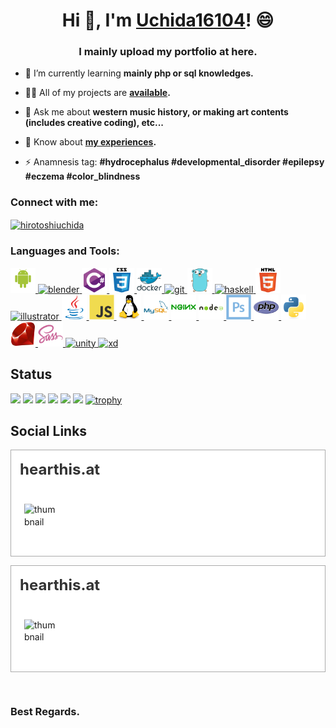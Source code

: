 <!-- From https://rahuldkjain.github.io/gh-profile-readme-generator/ -->
<h1 align="center">Hi 👋, I'm <a href="https://github.com/Uchida16104/">Uchida16104</a>! 😄</h1>
<h3 align="center">I mainly upload my portfolio at here.</h3>

- 🌱 I’m currently learning **mainly php or sql knowledges.**

- 👨‍💻 All of my projects are **[available](https://hearthis.at/hirotoshi-uchida).**

- 💬 Ask me about **western music history, or making art contents (includes creative coding), etc...**

- 📄 Know about **[my experiences](https://g.co/kgs/QZYfA8).**

- ⚡ Anamnesis tag: **#hydrocephalus #developmental_disorder #epilepsy #eczema #color_blindness**

<h3 align="left">Connect with me:</h3>
<p align="left">
<a href="https://instagram.com/hirotoshiuchida" target="blank"><img align="center" src="https://raw.githubusercontent.com/rahuldkjain/github-profile-readme-generator/master/src/images/icons/Social/instagram.svg" alt="hirotoshiuchida" height="30" width="40" /></a>
</p>

<h3 align="left">Languages and Tools:</h3>
<p align="left"> <a href="https://developer.android.com" target="_blank" rel="noreferrer"> <img src="https://raw.githubusercontent.com/devicons/devicon/master/icons/android/android-original-wordmark.svg" alt="android" width="40" height="40"/> </a> <a href="https://www.blender.org/" target="_blank" rel="noreferrer"> <img src="https://download.blender.org/branding/community/blender_community_badge_white.svg" alt="blender" width="40" height="40"/> </a> <a href="https://www.w3schools.com/cs/" target="_blank" rel="noreferrer"> <img src="https://raw.githubusercontent.com/devicons/devicon/master/icons/csharp/csharp-original.svg" alt="csharp" width="40" height="40"/> </a> <a href="https://www.w3schools.com/css/" target="_blank" rel="noreferrer"> <img src="https://raw.githubusercontent.com/devicons/devicon/master/icons/css3/css3-original-wordmark.svg" alt="css3" width="40" height="40"/> </a> <a href="https://www.docker.com/" target="_blank" rel="noreferrer"> <img src="https://raw.githubusercontent.com/devicons/devicon/master/icons/docker/docker-original-wordmark.svg" alt="docker" width="40" height="40"/> </a> <a href="https://git-scm.com/" target="_blank" rel="noreferrer"> <img src="https://www.vectorlogo.zone/logos/git-scm/git-scm-icon.svg" alt="git" width="40" height="40"/> </a> <a href="https://golang.org" target="_blank" rel="noreferrer"> <img src="https://raw.githubusercontent.com/devicons/devicon/master/icons/go/go-original.svg" alt="go" width="40" height="40"/> </a> <a href="https://www.haskell.org/" target="_blank" rel="noreferrer"> <img src="https://upload.wikimedia.org/wikipedia/commons/1/1c/Haskell-Logo.svg" alt="haskell" width="40" height="40"/> </a> <a href="https://www.w3.org/html/" target="_blank" rel="noreferrer"> <img src="https://raw.githubusercontent.com/devicons/devicon/master/icons/html5/html5-original-wordmark.svg" alt="html5" width="40" height="40"/> </a> <a href="https://www.adobe.com/in/products/illustrator.html" target="_blank" rel="noreferrer"> <img src="https://www.vectorlogo.zone/logos/adobe_illustrator/adobe_illustrator-icon.svg" alt="illustrator" width="40" height="40"/> </a> <a href="https://www.java.com" target="_blank" rel="noreferrer"> <img src="https://raw.githubusercontent.com/devicons/devicon/master/icons/java/java-original.svg" alt="java" width="40" height="40"/> </a> <a href="https://developer.mozilla.org/en-US/docs/Web/JavaScript" target="_blank" rel="noreferrer"> <img src="https://raw.githubusercontent.com/devicons/devicon/master/icons/javascript/javascript-original.svg" alt="javascript" width="40" height="40"/> </a> <a href="https://www.linux.org/" target="_blank" rel="noreferrer"> <img src="https://raw.githubusercontent.com/devicons/devicon/master/icons/linux/linux-original.svg" alt="linux" width="40" height="40"/> </a> <a href="https://www.mysql.com/" target="_blank" rel="noreferrer"> <img src="https://raw.githubusercontent.com/devicons/devicon/master/icons/mysql/mysql-original-wordmark.svg" alt="mysql" width="40" height="40"/> </a> <a href="https://www.nginx.com" target="_blank" rel="noreferrer"> <img src="https://raw.githubusercontent.com/devicons/devicon/master/icons/nginx/nginx-original.svg" alt="nginx" width="40" height="40"/> </a> <a href="https://nodejs.org" target="_blank" rel="noreferrer"> <img src="https://raw.githubusercontent.com/devicons/devicon/master/icons/nodejs/nodejs-original-wordmark.svg" alt="nodejs" width="40" height="40"/> </a> <a href="https://www.photoshop.com/en" target="_blank" rel="noreferrer"> <img src="https://raw.githubusercontent.com/devicons/devicon/master/icons/photoshop/photoshop-line.svg" alt="photoshop" width="40" height="40"/> </a> <a href="https://www.php.net" target="_blank" rel="noreferrer"> <img src="https://raw.githubusercontent.com/devicons/devicon/master/icons/php/php-original.svg" alt="php" width="40" height="40"/> </a> <a href="https://www.python.org" target="_blank" rel="noreferrer"> <img src="https://raw.githubusercontent.com/devicons/devicon/master/icons/python/python-original.svg" alt="python" width="40" height="40"/> </a> <a href="https://www.ruby-lang.org/en/" target="_blank" rel="noreferrer"> <img src="https://raw.githubusercontent.com/devicons/devicon/master/icons/ruby/ruby-original.svg" alt="ruby" width="40" height="40"/> </a> <a href="https://sass-lang.com" target="_blank" rel="noreferrer"> <img src="https://raw.githubusercontent.com/devicons/devicon/master/icons/sass/sass-original.svg" alt="sass" width="40" height="40"/> </a> <a href="https://unity.com/" target="_blank" rel="noreferrer"> <img src="https://www.vectorlogo.zone/logos/unity3d/unity3d-icon.svg" alt="unity" width="40" height="40"/> </a> <a href="https://www.adobe.com/products/xd.html" target="_blank" rel="noreferrer"> <img src="https://cdn.worldvectorlogo.com/logos/adobe-xd.svg" alt="xd" width="40" height="40"/> </a> </p>

## Status

<!--
**Uchida16104/Uchida16104** is a ✨ _special_ ✨ repository because its `README.md` (this file) appears on your GitHub profile.

Here are some ideas to get you started:

- 🔭 I’m currently working on ...
- 🌱 I’m currently learning ...
- 👯 I’m looking to collaborate on ...
- 🤔 I’m looking for help with ...
- 💬 Ask me about ...
- 📫 How to reach me: ...
- 😄 Pronouns: ...
- ⚡ Fun fact: ...
-->

![](http://github-profile-summary-cards.vercel.app/api/cards/profile-details?username=Uchida16104&theme=dark)
![](http://github-profile-summary-cards.vercel.app/api/cards/repos-per-language?username=Uchida16104&theme=dark)
![](http://github-profile-summary-cards.vercel.app/api/cards/most-commit-language?username=Uchida16104&theme=dark)
![](http://github-profile-summary-cards.vercel.app/api/cards/stats?username=Uchida16104&theme=dark)
![](http://github-profile-summary-cards.vercel.app/api/cards/productive-time?username=Uchida16104&theme=dark&utcOffset=8)
![](https://github-readme-streak-stats.herokuapp.com/?user=Uchida16104&theme=dark)
[![trophy](https://github-profile-trophy.vercel.app/?username=Uchida16104&theme=onedark)](https://github.com/Uchida16104/github-profile-trophy)

## Social Links
<!-- From https://www.bugbugnow.net/p/app-blogcard-generator.html -->
<blockquote class="blogcard" style="width:auto;border:1px solid #aaa;margin:1em 0;padding:1em;line-height:1.4;text-align:left;background:#fff;"><a href="https://hearthis.at/hirotoshi-uchida/" target="_blank" style="display:block;text-decoration:none;"><div style="width:100%;margin:0 0 .5em;"><span style="font-size:24px;font-weight:700;color:#333"><strong>hearthis.at</strong></span></div><div style="min-height:100px;"><div style="float:left;width:100px;height:100px;margin:0 .5em;position:relative;"><img src="https://images.weserv.nl/?w=100&url=https://img.hearthis.at/c/r/o/_/uploads/9042440/image_user/hirotoshi-uchida----w1200_h628_q70_m1619878170----cropped_1619878164083.jpg" alt="thumbnail" style="display:block;margin:0;padding:0;width:50%;height:auto;border:none;position:absolute;top:50%;transform:translateY(-50%);"/></div><div style="padding:0 .5em;overflow:hidden;text-overflow:ellipsis;"><span style="font-size:12px;font-weight:400;color:#373"></span></div></div></a></blockquote>
<blockquote class="blogcard" style="width:auto;border:1px solid #aaa;margin:1em 0;padding:1em;line-height:1.4;text-align:left;background:#fff;"><a href="https://hearthis.at/hirotoshi-uchida-2nd/" target="_blank" style="display:block;text-decoration:none;"><div style="width:100%;margin:0 0 .5em;"><span style="font-size:24px;font-weight:700;color:#333"><strong>hearthis.at</strong></span></div><div style="min-height:100px;"><div style="float:left;width:100px;height:100px;margin:0 .5em;position:relative;"><img src="https://images.weserv.nl/?w=100&url=https://img.hearthis.at/c/r/o/_/uploads/10140206/image_user/hirotoshi-uchida----w1200_h628_q70_m1663517991----cropped_1663517971617.jpg" alt="thumbnail" style="display:block;margin:0;padding:0;width:50%;height:auto;border:none;position:absolute;top:50%;transform:translateY(-50%);"/></div><div style="padding:0 .5em;overflow:hidden;text-overflow:ellipsis;"><span style="font-size:12px;font-weight:400;color:#373"></span></div></div></a></blockquote>
<br>
<h3 align="left">Best Regards.</h3>
